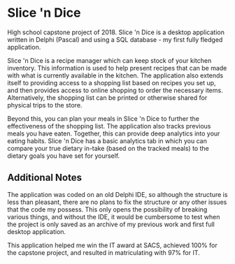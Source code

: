 # Slice 'n Dice

High school capstone project of 2018. Slice 'n Dice is a desktop application written in Delphi (Pascal) and using a SQL database - my first fully fledged application.

Slice 'n Dice is a recipe manager which can keep stock of your kitchen inventory. This information is used to help present recipes that can be made with what is currently available in the kitchen. 
The application also extends itself to providing access to a shopping list based on recipes you set up, and then provides access to online shopping to order the necessary items. Alternatively, the shopping list 
can be printed or otherwise shared for physical trips to the store. 

Beyond this, you can plan your meals in Slice 'n Dice to further the effectiveness of the shopping list. The application also tracks previous meals you have eaten. Together, 
this can provide deep analytics into your eating habits. Slice 'n Dice has a basic analytics tab in which you can compare your true dietary in-take (based on the tracked meals) 
to the dietary goals you have set for yourself.

## Additional Notes

The application was coded on an old Delphi IDE, so although the structure is less than pleasant, there are no plans to fix the structure or any other issues that the code my possess. 
This only opens the possibility of breaking various things, and without the IDE, it would be cumbersome to test when the project is only saved as an archive of my previous work and first full desktop application. 

This application helped me win the IT award at SACS, achieved 100% for the capstone project, and resulted in matriculating with 97% for IT.

